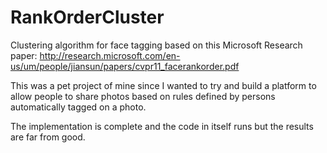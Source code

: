 # RankOrderCluster
Clustering algorithm for face tagging based on this Microsoft Research paper: http://research.microsoft.com/en-us/um/people/jiansun/papers/cvpr11_facerankorder.pdf

This was a pet project of mine since I wanted to try and build a platform to allow people to share photos based on rules defined by persons automatically tagged on a photo.

The implementation is complete and the code in itself runs but the results are far from good.
